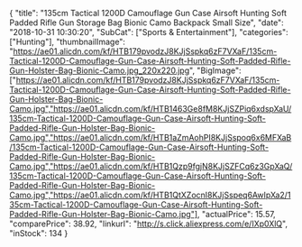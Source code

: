 {
	"title": "135cm Tactical 1200D Camouflage Gun Case Airsoft Hunting Soft Padded Rifle Gun Storage Bag Bionic Camo Backpack Small Size",
	"date": "2018-10-31 10:30:20",
	"SubCat": ["Sports & Entertainment"],
	"categories": ["Hunting"],
	"thumbnailImage": "https://ae01.alicdn.com/kf/HTB179pvodzJ8KJjSspkq6zF7VXaF/135cm-Tactical-1200D-Camouflage-Gun-Case-Airsoft-Hunting-Soft-Padded-Rifle-Gun-Holster-Bag-Bionic-Camo.jpg_220x220.jpg",
	"BigImage": ["https://ae01.alicdn.com/kf/HTB179pvodzJ8KJjSspkq6zF7VXaF/135cm-Tactical-1200D-Camouflage-Gun-Case-Airsoft-Hunting-Soft-Padded-Rifle-Gun-Holster-Bag-Bionic-Camo.jpg","https://ae01.alicdn.com/kf/HTB1463Ge8fM8KJjSZPiq6xdspXaU/135cm-Tactical-1200D-Camouflage-Gun-Case-Airsoft-Hunting-Soft-Padded-Rifle-Gun-Holster-Bag-Bionic-Camo.jpg","https://ae01.alicdn.com/kf/HTB1aZmAohPI8KJjSspoq6x6MFXaB/135cm-Tactical-1200D-Camouflage-Gun-Case-Airsoft-Hunting-Soft-Padded-Rifle-Gun-Holster-Bag-Bionic-Camo.jpg","https://ae01.alicdn.com/kf/HTB1Qzp9fgjN8KJjSZFCq6z3GpXaQ/135cm-Tactical-1200D-Camouflage-Gun-Case-Airsoft-Hunting-Soft-Padded-Rifle-Gun-Holster-Bag-Bionic-Camo.jpg","https://ae01.alicdn.com/kf/HTB1QtXZocnI8KJjSspeq6AwIpXa2/135cm-Tactical-1200D-Camouflage-Gun-Case-Airsoft-Hunting-Soft-Padded-Rifle-Gun-Holster-Bag-Bionic-Camo.jpg"],
	"actualPrice": 15.57,
	"comparePrice": 38.92,
	"linkurl": "http://s.click.aliexpress.com/e/IXp0XlQ",
	"inStock": 134
}
